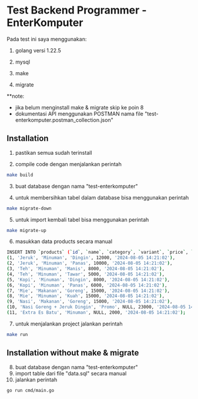 # Test Backend Programmer - EnterKomputer

Pada test ini saya menggunakan:

1. golang versi 1.22.5

2. mysql

3. make

4. migrate

**note: 

- jika belum menginstall make & migrate skip ke poin 8
- dokumentasi API menggunakan POSTMAN nama file "test-enterkomputer.postman_collection.json"

## Installation

1. pastikan semua sudah terinstall

2. compile code dengan menjalankan perintah
```bash
make build
```

3. buat database dengan nama "test-enterkomputer"

4. untuk membersihkan tabel dalam database bisa menggunakan perintah
```bash
make migrate-down
```

5. untuk import kembali tabel bisa menggunakan perintah
```bash
make migrate-up
```

6. masukkan data products secara manual
```bash
INSERT INTO `products` (`id`, `name`, `category`, `variant`, `price`, `createdAt`) VALUES
(1, 'Jeruk', 'Minuman', 'Dingin', 12000, '2024-08-05 14:21:02'),
(2, 'Jeruk', 'Minuman', 'Panas', 10000, '2024-08-05 14:21:02'),
(3, 'Teh', 'Minuman', 'Manis', 8000, '2024-08-05 14:21:02'),
(4, 'Teh', 'Minuman', 'Tawar', 5000, '2024-08-05 14:21:02'),
(5, 'Kopi', 'Minuman', 'Dingin', 8000, '2024-08-05 14:21:02'),
(6, 'Kopi', 'Minuman', 'Panas', 6000, '2024-08-05 14:21:02'),
(7, 'Mie', 'Makanan', 'Goreng', 15000, '2024-08-05 14:21:02'),
(8, 'Mie', 'Minuman', 'Kuah', 15000, '2024-08-05 14:21:02'),
(9, 'Nasi', 'Makanan', 'Goreng', 15000, '2024-08-05 14:21:02'),
(10, 'Nasi Goreng + Jeruk Dingin', 'Promo', NULL, 23000, '2024-08-05 14:21:02'),
(11, 'Extra Es Batu', 'Minuman', NULL, 2000, '2024-08-05 14:21:02');
```

7. untuk menjalankan project jalankan perintah
```bash
make run
```

## Installation without make & migrate
8. buat database dengan nama "test-enterkomputer"
9. import table dari file "data.sql" secara manual
10. jalankan perintah
```bash
go run cmd/main.go
```